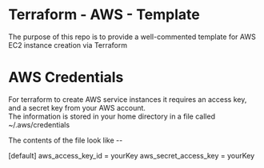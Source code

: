 # Terraform - AWS - Template
The purpose of this repo is to provide a well-commented template for AWS EC2 instance creation via Terraform

# AWS Credentials
For terraform to create AWS service instances it requires an access key, and a secret key from your AWS account.  
The information is stored in your home directory in a file called ~/.aws/credentials

The contents of the file look like --

[default]
aws_access_key_id = yourKey
aws_secret_access_key = yourKey

